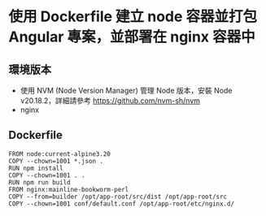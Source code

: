 # 使用 Dockerfile 建立 node 容器並打包 Angular 專案，並部署在 nginx 容器中
## 環境版本
* 使用 NVM (Node Version Manager) 管理 Node 版本，安裝 Node v20.18.2，詳細請參考 https://github.com/nvm-sh/nvm
* nginx 
## Dockerfile
```
FROM node:current-alpine3.20
COPY --chown=1001 *.json .
RUN npm install
COPY --chown=1001 . .
RUN npm run build
FROM nginx:mainline-bookworm-perl
COPY --from=builder /opt/app-root/src/dist /opt/app-root/src
COPY --chown=1001 conf/default.conf /opt/app-root/etc/nginx.d/
```

